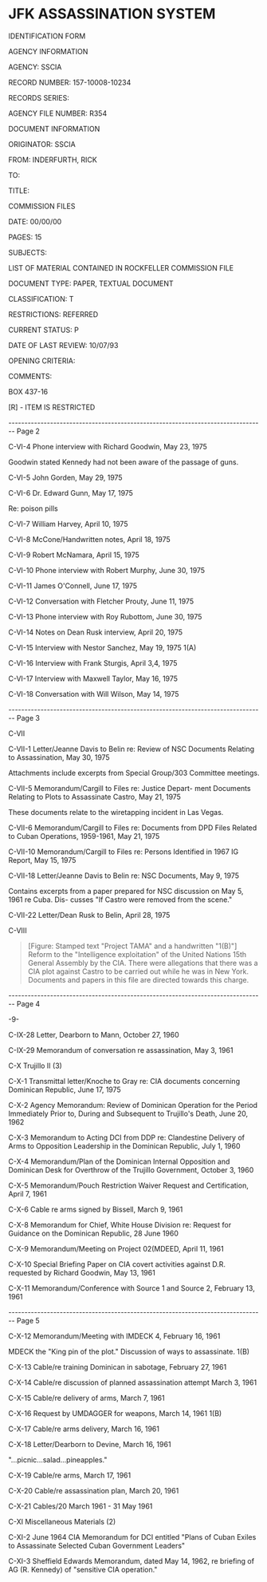 # JFK ASSASSINATION SYSTEM

IDENTIFICATION FORM

AGENCY INFORMATION

AGENCY: SSCIA

RECORD NUMBER: 157-10008-10234

RECORDS SERIES:

AGENCY FILE NUMBER: R354

DOCUMENT INFORMATION

ORIGINATOR: SSCIA

FROM: INDERFURTH, RICK

TO:

TITLE:

COMMISSION FILES

DATE: 00/00/00

PAGES: 15

SUBJECTS:

LIST OF MATERIAL CONTAINED IN ROCKFELLER COMMISSION FILE

DOCUMENT TYPE: PAPER, TEXTUAL DOCUMENT

CLASSIFICATION: T

RESTRICTIONS: REFERRED

CURRENT STATUS: P

DATE OF LAST REVIEW: 10/07/93

OPENING CRITERIA:

COMMENTS:

BOX 437-16

[R] - ITEM IS RESTRICTED


-------------------------------------------------------------------------------- Page 2

C-VI-4 Phone interview with Richard Goodwin, May 23, 1975

Goodwin stated Kennedy had not been aware of the passage of guns.

C-VI-5 John Gorden, May 29, 1975

C-VI-6 Dr. Edward Gunn, May 17, 1975

Re: poison pills

C-VI-7 William Harvey, April 10, 1975

C-VI-8 McCone/Handwritten notes, April 18, 1975

C-VI-9 Robert McNamara, April 15, 1975

C-VI-10 Phone interview with Robert Murphy, June 30, 1975

C-VI-11 James O'Connell, June 17, 1975

C-VI-12 Conversation with Fletcher Prouty, June 11, 1975

C-VI-13 Phone interview with Roy Rubottom, June 30, 1975

C-VI-14 Notes on Dean Rusk interview, April 20, 1975

C-VI-15 Interview with Nestor Sanchez, May 19, 1975 1(A)

C-VI-16 Interview with Frank Sturgis, April 3,4, 1975

C-VI-17 Interview with Maxwell Taylor, May 16, 1975

C-VI-18 Conversation with Will Wilson, May 14, 1975


-------------------------------------------------------------------------------- Page 3

C-VII

C-VII-1 Letter/Jeanne Davis to Belin re: Review of NSC
Documents Relating to Assassination, May 30, 1975

Attachments include excerpts from Special
Group/303 Committee meetings.

C-VII-5 Memorandum/Cargill to Files re: Justice Depart-
ment Documents Relating to Plots to Assassinate
Castro, May 21, 1975

These documents relate to the wiretapping
incident in Las Vegas.

C-VII-6 Memorandum/Cargill to Files re: Documents from
DPD Files Related to Cuban Operations, 1959-1961,
May 21, 1975

C-VII-10 Memorandum/Cargill to Files re: Persons Identified
in 1967 IG Report, May 15, 1975

C-VII-18 Letter/Jeanne Davis to Belin re: NSC Documents,
May 9, 1975

Contains excerpts from a paper prepared for
NSC discussion on May 5, 1961 re Cuba. Dis-
cusses "If Castro were removed from the
scene."

C-VII-22 Letter/Dean Rusk to Belin, April 28, 1975

C-VIII

> [Figure: Stamped text "Project TAMA" and a handwritten "1(B)"]
> Reform to the "Intelligence exploitation" of
> the United Nations 15th General Assembly by
> the CIA. There were allegations that there
> was a CIA plot against Castro to be carried
> out while he was in New York. Documents and
> papers in this file are directed towards this
> charge.


-------------------------------------------------------------------------------- Page 4

-9-

C-IX-28 Letter, Dearborn to Mann, October 27, 1960

C-IX-29 Memorandum of conversation re assassination, May 3, 1961

C-X Trujillo II (3)

C-X-1 Transmittal letter/Knoche to Gray re: CIA documents concerning Dominican Republic, June 17, 1975

C-X-2 Agency Memorandum: Review of Dominican Operation for the Period Immediately Prior to, During and Subsequent to Trujillo's Death, June 20, 1962

C-X-3 Memorandum to Acting DCI from DDP re: Clandestine Delivery of Arms to Opposition Leadership in the Dominican Republic, July 1, 1960

C-X-4 Memorandum/Plan of the Dominican Internal Opposition and Dominican Desk for Overthrow of the Trujillo Government, October 3, 1960

C-X-5 Memorandum/Pouch Restriction Waiver Request and Certification, April 7, 1961

C-X-6 Cable re arms signed by Bissell, March 9, 1961

C-X-8 Memorandum for Chief, White House Division re: Request for Guidance on the Dominican Republic, 28 June 1960

C-X-9 Memorandum/Meeting on Project 02(MDEED, April 11, 1961

C-X-10 Special Briefing Paper on CIA covert activities against D.R. requested by Richard Goodwin, May 13, 1961

C-X-11 Memorandum/Conference with Source 1 and Source 2, February 13, 1961


-------------------------------------------------------------------------------- Page 5

C-X-12 Memorandum/Meeting with IMDECK 4, February 16, 1961

MDECK the "King pin of the plot."
Discussion of ways to assassinate. 1(B)

C-X-13 Cable/re training Dominican in sabotage, February 27, 1961

C-X-14 Cable/re discussion of planned assassination attempt March 3, 1961

C-X-15 Cable/re delivery of arms, March 7, 1961

C-X-16 Request by UMDAGGER for weapons, March 14, 1961 1(B)

C-X-17 Cable/re arms delivery, March 16, 1961

C-X-18 Letter/Dearborn to Devine, March 16, 1961

"...picnic...salad...pineapples."

C-X-19 Cable/re arms, March 17, 1961

C-X-20 Cable/re assassination plan, March 20, 1961

C-X-21 Cables/20 March 1961 - 31 May 1961

C-XI Miscellaneous Materials (2)

C-XI-2 June 1964 CIA Memorandum for DCI entitled "Plans of Cuban Exiles to Assassinate Selected Cuban Government Leaders"

C-XI-3 Sheffield Edwards Memorandum, dated May 14, 1962, re briefing of AG (R. Kennedy) of "sensitive CIA operation."
